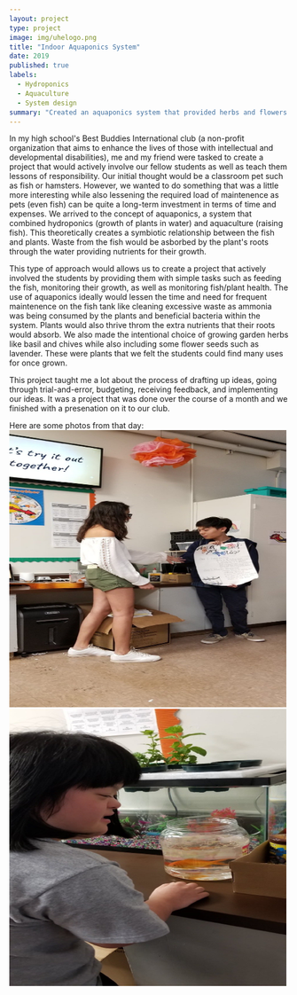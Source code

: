 ```yaml
---
layout: project
type: project
image: img/uhelogo.png
title: "Indoor Aquaponics System"
date: 2019
published: true
labels:
  - Hydroponics
  - Aquaculture
  - System design
summary: "Created an aquaponics system that provided herbs and flowers for our high school's special needs students."
---
```


In my high school's Best Buddies International club (a non-profit organization that aims to enhance the lives of those with intellectual and developmental disabilities), me and my friend were tasked to create a project that would actively involve our fellow students as well as teach them lessons of responsibility. Our initial thought would be a classroom pet such as fish or hamsters. However, we wanted to do something that was a little more interesting while also lessening the required load of maintenence as pets (even fish) can be quite a long-term investment in terms of time and expenses. We arrived to the concept of aquaponics, a system that combined hydroponics (growth of plants in water) and aquaculture (raising fish). This theoretically creates a symbiotic relationship between the fish and plants. Waste from the fish would be asborbed by the plant's roots through the water providing nutrients for their growth.

This type of approach would allows us to create a project that actively involved the students by providing them with simple tasks such as feeding the fish, monitoring their growth, as well as monitoring fish/plant health. The use of aquaponics ideally would lessen the time and need for frequent maintenence on the fish tank like cleaning excessive waste as ammonia was being consumed by the plants and beneficial bacteria within the system. Plants would also thrive throm the extra nutrients that their roots would absorb. We also made the intentional choice of growing garden herbs like basil and chives while also including some flower seeds such as lavender. These were plants that we felt the students could find many uses for once grown.

This project taught me a lot about the process of drafting up ideas, going through trial-and-error, budgeting, receiving feedback, and implementing our ideas. It was a project that was done over the course of a month and we finished with a presenation on it to our club.

Here are some photos from that day:
<br>
<img height="500px" width="500px" class="img-fluid" src="../img/ap1.jpg">
<img height="500px" width="500px" class="img-fluid" src="../img/ap2.jpg">

